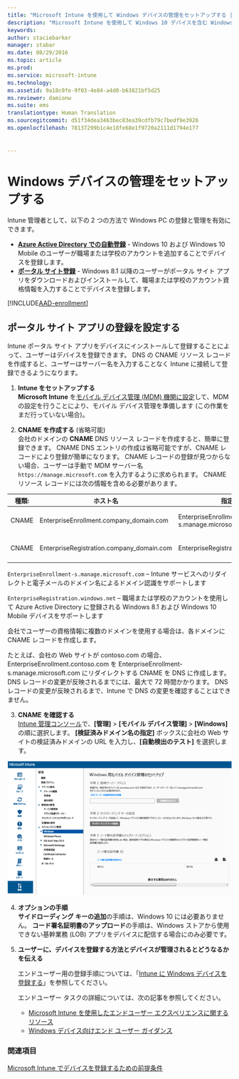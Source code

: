 ```yaml
---
title: "Microsoft Intune を使用して Windows デバイスの管理をセットアップする | Microsoft Intune"
description: "Microsoft Intune を使用して Windows 10 デバイスを含む Windows PC のモバイル デバイス管理 (MDM) を有効にします。"
keywords: 
author: staciebarker
manager: stabar
ms.date: 08/29/2016
ms.topic: article
ms.prod: 
ms.service: microsoft-intune
ms.technology: 
ms.assetid: 9a18c0fe-9f03-4e84-a4d0-b63821bf5d25
ms.reviewer: damionw
ms.suite: ems
translationtype: Human Translation
ms.sourcegitcommit: d51f34dea3463bec83ea39cdfb79c7bedf9e3926
ms.openlocfilehash: 78137299b1c4e18fe68e1f9720a2111d1794e177


---
```


# <a name="set-up-windows-device-management"></a>Windows デバイスの管理をセットアップする

Intune 管理者として、以下の 2 つの方法で Windows PC の登録と管理を有効にできます。

- **[Azure Active Directory での自動登録](#azure-active-directory-enrollment)** - Windows 10 および Windows 10 Mobile のユーザーが職場または学校のアカウントを追加することでデバイスを登録します。
- **[ポータル サイト登録](#company-portal-app-enrollment)** - Windows 8.1 以降のユーザーがポータル サイト アプリをダウンロードおよびインストールして、職場または学校のアカウント資格情報を入力することでデバイスを登録します。

[!INCLUDE[AAD-enrollment](../includes/win10-automatic-enrollment-aad.md)]

## <a name="set-up-company-portal-app-enrollment"></a>ポータル サイト アプリの登録を設定する
Intune ポータル サイト アプリをデバイスにインストールして登録することによって、ユーザーはデバイスを登録できます。 DNS の CNAME リソース レコードを作成すると、ユーザーはサーバー名を入力することなく Intune に接続して登録できるようになります。

1. **Intune をセットアップする**<br>
**Microsoft Intune** を[モバイル デバイス管理 (MDM) 機関に設定](prerequisites-for-enrollment.md#set-mobile-device-management-authority)して、MDM の設定を行うことにより、モバイル デバイス管理を準備します (この作業をまだ行っていない場合)。

2. **CNAME を作成する** (省略可能)<br>会社のドメインの **CNAME** DNS リソース レコードを作成すると、簡単に登録できます。 CNAME DNS エントリの作成は省略可能ですが、CNAME レコードにより登録が簡単になります。 CNAME レコードの登録が見つからない場合、ユーザーは手動で MDM サーバー名 `https://manage.microsoft.com` を入力するように求められます。 CNAME リソース レコードには次の情報を含める必要があります。

  |種類:|ホスト名|指定先|TTL|
  |--------|-------------|-------------|-------|
  |CNAME|EnterpriseEnrollment.company_domain.com|EnterpriseEnrollment-s.manage.microsoft.com |1 時間|
  |CNAME|EnterpriseRegistration.company_domain.com|EnterpriseRegistration.windows.net|1 時間|

  `EnterpriseEnrollment-s.manage.microsoft.com` – Intune サービスへのリダイレクトと電子メールのドメイン名によるドメイン認識をサポートします

  `EnterpriseRegistration.windows.net` – 職場または学校のアカウントを使用して Azure Active Directory に登録される Windows 8.1 および Windows 10 Mobile デバイスをサポートします

  会社でユーザーの資格情報に複数のドメインを使用する場合は、各ドメインに CNAME レコードを作成します。

  たとえば、会社の Web サイトが contoso.com の場合、EnterpriseEnrollment.contoso.com を EnterpriseEnrollment-s.manage.microsoft.com にリダイレクトする CNAME を DNS に作成します。 DNS レコードの変更が反映されるまでには、最大で 72 時間かかります。 DNS レコードの変更が反映されるまで、Intune で DNS の変更を確認することはできません。

3.  **CNAME を確認する**<br>[Intune 管理コンソール](http://manage.microsoft.com)で、**[管理]** &gt; **[モバイル デバイス管理]** &gt; **[Windows]** の順に選択します。 **[検証済みドメイン名の指定]** ボックスに会社の Web サイトの検証済みドメインの URL を入力し、**[自動検出のテスト]** を選択します。

  ![Windows デバイスの管理ダイアログ ボックス](../media/enroll-intune-winenr.png)

4.  **オプションの手順**<br>**サイドローディング キーの追加**の手順は、Windows 10 には必要ありません。 **コード署名証明書のアップロード**の手順は、Windows ストアから使用できない基幹業務 (LOB) アプリをデバイスに配信する場合にのみ必要です。

6.  **ユーザーに、デバイスを登録する方法とデバイスが管理されるとどうなるかを伝える**

    エンドユーザー用の登録手順については、「[Intune に Windows デバイスを登録する](../enduser/enroll-your-device-in-intune-windows.md)」を参照してください。

    エンドユーザー タスクの詳細については、次の記事を参照してください。
      - [Microsoft Intune を使用したエンドユーザー エクスペリエンスに関するリソース](what-to-tell-your-end-users-about-using-microsoft-intune.md)
      - [Windows デバイス向けエンド ユーザー ガイダンス](../enduser/using-your-windows-device-with-intune.md)

### <a name="see-also"></a>関連項目
[Microsoft Intune でデバイスを登録するための前提条件](prerequisites-for-enrollment.md)



<!--HONumber=Nov16_HO2-->



